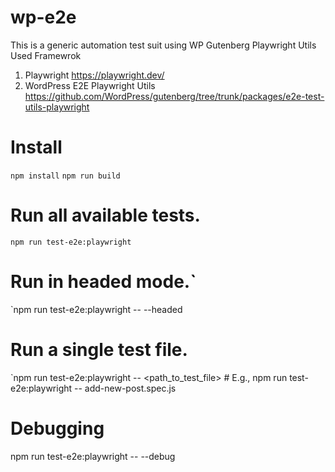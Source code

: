 # wp-e2e
This is a generic automation test suit using WP Gutenberg Playwright Utils 
Used Framewrok
1. Playwright https://playwright.dev/
2. WordPress E2E Playwright Utils https://github.com/WordPress/gutenberg/tree/trunk/packages/e2e-test-utils-playwright

# Install
`npm install`
`npm run build`



# Run all available tests.
`npm run test-e2e:playwright`

# Run in headed mode.`
`npm run test-e2e:playwright -- --headed

# Run a single test file.
`npm run test-e2e:playwright -- <path_to_test_file> # E.g., npm run test-e2e:playwright -- add-new-post.spec.js

# Debugging
npm run test-e2e:playwright -- --debug



